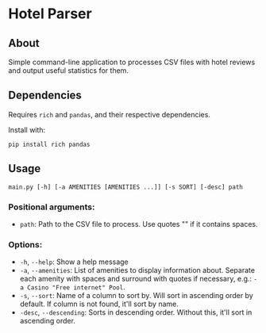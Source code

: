 # Hotel Parser

## About
Simple command-line application to processes CSV files with hotel reviews and output useful statistics for them.

## Dependencies
Requires `rich` and `pandas`, and their respective dependencies.

Install with:
```
pip install rich pandas
```

## Usage
```
main.py [-h] [-a AMENITIES [AMENITIES ...]] [-s SORT] [-desc] path
```

### Positional arguments:
  - `path`: Path to the CSV file to process. Use quotes "" if it contains spaces.

### Options:
  - `-h`, `--help`: Show a help message
  - `-a`, `--amenities`: List of amenities to display information about. Separate each amenity with spaces and surround with quotes if necessary, e.g.: `-a Casino "Free internet" Pool`.
  - `-s`, `--sort`: Name of a column to sort by. Will sort in ascending order by default. If column is not found, it'll sort by name.
  - `-desc`, `--descending`: Sorts in descending order. Without this, it'll sort in ascending order.
